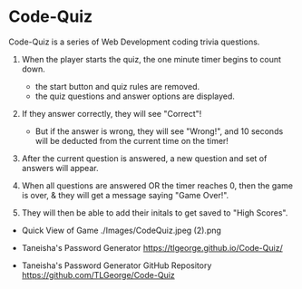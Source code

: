 # Code-Quiz
Code-Quiz is a series of Web Development coding trivia questions. 

1. When the player starts the quiz, the one minute timer begins to count down.
    * the start button and quiz rules are removed.
    * the quiz questions and answer options are displayed.

2. If they answer correctly, they will see "Correct"! 
    * But if the answer is wrong, they will see "Wrong!", and 10 seconds will be deducted from the current time on the timer!

3. After the current question is answered, a new question and set of answers will appear.

4. When all questions are answered OR the timer reaches 0, then the game is over, & they will get a message saying "Game Over!".

5. They will then be able to add their initals to get saved to "High Scores".

* Quick View of Game
./Images/CodeQuiz.jpeg (2).png

* Taneisha's Password Generator 
https://tlgeorge.github.io/Code-Quiz/

* Taneisha's Password Generator GitHub Repository
https://github.com/TLGeorge/Code-Quiz
